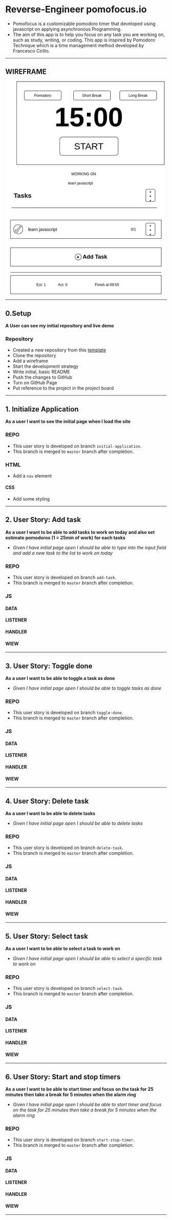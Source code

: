 # Reverse-Engineer pomofocus.io

- Pomofocus is a customizable pomodoro timer that developed using javascript on applying asynchronous Programming.
- The aim of this app is to help you focus on any task you are working on, such as study, writing, or coding. This app is inspired by Pomodoro Technique which is a time management method developed by Francesco Cirillo.

---

## WIREFRAME

![wireframe](../public/assets/images/wireframe-pomofocus.png)

---

## 0.Setup

**A User can see my initial repository and live demo**

### Repository

- Created a new repository from this [template](https://github.com/HackYourFutureBelgium/starter-basic-import-export)
- Clone the repository
- Add a wireframe
- Start the development strategy
- Write initial, basic README
- Push the changes to GitHub
- Turn on GitHub Page
- Put reference to the project in the project board

---

## 1. Initialize Application

__As a user I want to see the initial page when I load the site__

### REPO

- This user story is developed on branch `initial-application`.
- This branch is merged to `master` branch after completion.

### HTML
- Add a `nav` element

#### CSS
- Add some styling
---

## 2. User Story: Add task

__As a user I want to be able to add tasks to work on today and also set estimate pomodoros (1 = 25min of work) for each tasks__

- _Given I have initial page open I should be able to type into the input field and add a new task to the list to work on today_

### REPO

- This user story is developed on branch `add-task`.
- This branch is merged to `master` branch after completion.

### JS

#### DATA

#### LISTENER

#### HANDLER

#### WIEW

---

## 3. User Story: Toggle done

__As a user I want to be able to toggle a task as done__

- _Given I have initial page open I should be able to toggle tasks as done_

### REPO

- This user story is developed on branch `toggle-done`.
- This branch is merged to `master` branch after completion.

### JS

#### DATA

#### LISTENER

#### HANDLER

#### WIEW

---

## 4. User Story: Delete task

__As a user I want to be able to delete tasks__

- _Given I have initial page open I should be able to delete tasks_

### REPO

- This user story is developed on branch `delete-task`.
- This branch is merged to `master` branch after completion.

### JS

#### DATA

#### LISTENER

#### HANDLER

#### WIEW

---

## 5. User Story: Select task

__As a user I want to be able to select a task to work on__

- _Given I have initial page open I should be able to select a specific task to work on_

### REPO

- This user story is developed on branch `select-task`.
- This branch is merged to `master` branch after completion.

### JS

#### DATA

#### LISTENER

#### HANDLER

#### WIEW

---

## 6. User Story: Start and stop timers

__As a user I want to be able to start timer and focus on the task for 25 minutes then take a break for 5 minutes when the alarm ring__

- _Given I have initial page open I should be able to start timer and focus on the task for 25 minutes then take a break for 5 minutes when the alarm ring_

### REPO

- This user story is developed on branch `start-stop-timer`.
- This branch is merged to `master` branch after completion.

### JS

#### DATA

#### LISTENER

#### HANDLER

#### WIEW

---

